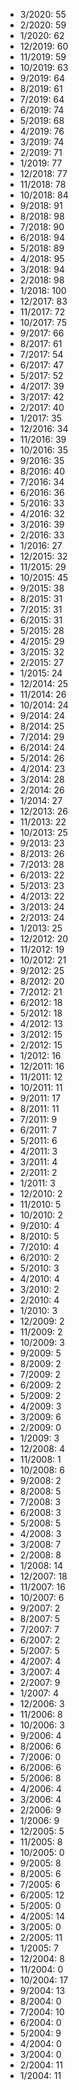*  3/2020: 55
*  2/2020: 59
*  1/2020: 62
*  12/2019: 60
*  11/2019: 59
*  10/2019: 63
*  9/2019: 64
*  8/2019: 61
*  7/2019: 64
*  6/2019: 74
*  5/2019: 68
*  4/2019: 76
*  3/2019: 74
*  2/2019: 71
*  1/2019: 77
*  12/2018: 77
*  11/2018: 78
*  10/2018: 84
*  9/2018: 91
*  8/2018: 98
*  7/2018: 90
*  6/2018: 94
*  5/2018: 89
*  4/2018: 95
*  3/2018: 94
*  2/2018: 98
*  1/2018: 100
*  12/2017: 83
*  11/2017: 72
*  10/2017: 75
*  9/2017: 66
*  8/2017: 61
*  7/2017: 54
*  6/2017: 47
*  5/2017: 52
*  4/2017: 39
*  3/2017: 42
*  2/2017: 40
*  1/2017: 35
*  12/2016: 34
*  11/2016: 39
*  10/2016: 35
*  9/2016: 35
*  8/2016: 40
*  7/2016: 34
*  6/2016: 36
*  5/2016: 33
*  4/2016: 32
*  3/2016: 39
*  2/2016: 33
*  1/2016: 27
*  12/2015: 32
*  11/2015: 29
*  10/2015: 45
*  9/2015: 38
*  8/2015: 31
*  7/2015: 31
*  6/2015: 31
*  5/2015: 28
*  4/2015: 29
*  3/2015: 32
*  2/2015: 27
*  1/2015: 24
*  12/2014: 25
*  11/2014: 26
*  10/2014: 24
*  9/2014: 24
*  8/2014: 25
*  7/2014: 29
*  6/2014: 24
*  5/2014: 26
*  4/2014: 23
*  3/2014: 28
*  2/2014: 26
*  1/2014: 27
*  12/2013: 26
*  11/2013: 22
*  10/2013: 25
*  9/2013: 23
*  8/2013: 26
*  7/2013: 28
*  6/2013: 22
*  5/2013: 23
*  4/2013: 22
*  3/2013: 24
*  2/2013: 24
*  1/2013: 25
*  12/2012: 20
*  11/2012: 19
*  10/2012: 21
*  9/2012: 25
*  8/2012: 20
*  7/2012: 21
*  6/2012: 18
*  5/2012: 18
*  4/2012: 13
*  3/2012: 15
*  2/2012: 15
*  1/2012: 16
*  12/2011: 16
*  11/2011: 12
*  10/2011: 11
*  9/2011: 17
*  8/2011: 11
*  7/2011: 9
*  6/2011: 7
*  5/2011: 6
*  4/2011: 3
*  3/2011: 4
*  2/2011: 2
*  1/2011: 3
*  12/2010: 2
*  11/2010: 5
*  10/2010: 2
*  9/2010: 4
*  8/2010: 5
*  7/2010: 4
*  6/2010: 2
*  5/2010: 3
*  4/2010: 4
*  3/2010: 2
*  2/2010: 4
*  1/2010: 3
*  12/2009: 2
*  11/2009: 2
*  10/2009: 3
*  9/2009: 5
*  8/2009: 2
*  7/2009: 2
*  6/2009: 2
*  5/2009: 2
*  4/2009: 3
*  3/2009: 6
*  2/2009: 0
*  1/2009: 3
*  12/2008: 4
*  11/2008: 1
*  10/2008: 6
*  9/2008: 2
*  8/2008: 5
*  7/2008: 3
*  6/2008: 3
*  5/2008: 5
*  4/2008: 3
*  3/2008: 7
*  2/2008: 8
*  1/2008: 14
*  12/2007: 18
*  11/2007: 16
*  10/2007: 6
*  9/2007: 2
*  8/2007: 5
*  7/2007: 7
*  6/2007: 2
*  5/2007: 5
*  4/2007: 4
*  3/2007: 4
*  2/2007: 9
*  1/2007: 4
*  12/2006: 3
*  11/2006: 8
*  10/2006: 3
*  9/2006: 4
*  8/2006: 6
*  7/2006: 0
*  6/2006: 6
*  5/2006: 8
*  4/2006: 4
*  3/2006: 4
*  2/2006: 9
*  1/2006: 9
*  12/2005: 5
*  11/2005: 8
*  10/2005: 0
*  9/2005: 8
*  8/2005: 6
*  7/2005: 6
*  6/2005: 12
*  5/2005: 0
*  4/2005: 14
*  3/2005: 0
*  2/2005: 11
*  1/2005: 7
*  12/2004: 8
*  11/2004: 0
*  10/2004: 17
*  9/2004: 13
*  8/2004: 0
*  7/2004: 10
*  6/2004: 0
*  5/2004: 9
*  4/2004: 0
*  3/2004: 0
*  2/2004: 11
*  1/2004: 11